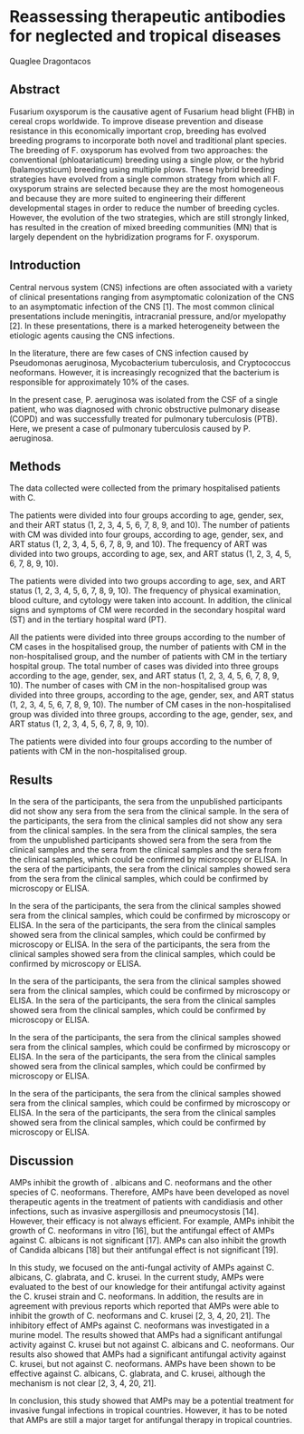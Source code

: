 # Reassessing therapeutic antibodies for neglected and tropical diseases
Quaglee Dragontacos


## Abstract
Fusarium oxysporum is the causative agent of Fusarium head blight (FHB) in cereal crops worldwide. To improve disease prevention and disease resistance in this economically important crop, breeding has evolved breeding programs to incorporate both novel and traditional plant species. The breeding of F. oxysporum has evolved from two approaches: the conventional (phloatariaticum) breeding using a single plow, or the hybrid (balamoysticum) breeding using multiple plows. These hybrid breeding strategies have evolved from a single common strategy from which all F. oxysporum strains are selected because they are the most homogeneous and because they are more suited to engineering their different developmental stages in order to reduce the number of breeding cycles. However, the evolution of the two strategies, which are still strongly linked, has resulted in the creation of mixed breeding communities (MN) that is largely dependent on the hybridization programs for F. oxysporum.


## Introduction
Central nervous system (CNS) infections are often associated with a variety of clinical presentations ranging from asymptomatic colonization of the CNS to an asymptomatic infection of the CNS [1]. The most common clinical presentations include meningitis, intracranial pressure, and/or myelopathy [2]. In these presentations, there is a marked heterogeneity between the etiologic agents causing the CNS infections.

In the literature, there are few cases of CNS infection caused by Pseudomonas aeruginosa, Mycobacterium tuberculosis, and Cryptococcus neoformans. However, it is increasingly recognized that the bacterium is responsible for approximately 10% of the cases.

In the present case, P. aeruginosa was isolated from the CSF of a single patient, who was diagnosed with chronic obstructive pulmonary disease (COPD) and was successfully treated for pulmonary tuberculosis (PTB). Here, we present a case of pulmonary tuberculosis caused by P. aeruginosa.


## Methods
The data collected were collected from the primary hospitalised patients with C.

The patients were divided into four groups according to age, gender, sex, and their ART status (1, 2, 3, 4, 5, 6, 7, 8, 9, and 10). The number of patients with CM was divided into four groups, according to age, gender, sex, and ART status (1, 2, 3, 4, 5, 6, 7, 8, 9, and 10). The frequency of ART was divided into two groups, according to age, sex, and ART status (1, 2, 3, 4, 5, 6, 7, 8, 9, 10).

The patients were divided into two groups according to age, sex, and ART status (1, 2, 3, 4, 5, 6, 7, 8, 9, 10). The frequency of physical examination, blood culture, and cytology were taken into account. In addition, the clinical signs and symptoms of CM were recorded in the secondary hospital ward (ST) and in the tertiary hospital ward (PT).

All the patients were divided into three groups according to the number of CM cases in the hospitalised group, the number of patients with CM in the non-hospitalised group, and the number of patients with CM in the tertiary hospital group. The total number of cases was divided into three groups according to the age, gender, sex, and ART status (1, 2, 3, 4, 5, 6, 7, 8, 9, 10). The number of cases with CM in the non-hospitalised group was divided into three groups, according to the age, gender, sex, and ART status (1, 2, 3, 4, 5, 6, 7, 8, 9, 10). The number of CM cases in the non-hospitalised group was divided into three groups, according to the age, gender, sex, and ART status (1, 2, 3, 4, 5, 6, 7, 8, 9, 10).

The patients were divided into four groups according to the number of patients with CM in the non-hospitalised group.


## Results

In the sera of the participants, the sera from the unpublished participants did not show any sera from the sera from the clinical sample. In the sera of the participants, the sera from the clinical samples did not show any sera from the clinical samples. In the sera from the clinical samples, the sera from the unpublished participants showed sera from the sera from the clinical samples and the sera from the clinical samples and the sera from the clinical samples, which could be confirmed by microscopy or ELISA. In the sera of the participants, the sera from the clinical samples showed sera from the sera from the clinical samples, which could be confirmed by microscopy or ELISA.

In the sera of the participants, the sera from the clinical samples showed sera from the clinical samples, which could be confirmed by microscopy or ELISA. In the sera of the participants, the sera from the clinical samples showed sera from the clinical samples, which could be confirmed by microscopy or ELISA. In the sera of the participants, the sera from the clinical samples showed sera from the clinical samples, which could be confirmed by microscopy or ELISA.

In the sera of the participants, the sera from the clinical samples showed sera from the clinical samples, which could be confirmed by microscopy or ELISA. In the sera of the participants, the sera from the clinical samples showed sera from the clinical samples, which could be confirmed by microscopy or ELISA.

In the sera of the participants, the sera from the clinical samples showed sera from the clinical samples, which could be confirmed by microscopy or ELISA. In the sera of the participants, the sera from the clinical samples showed sera from the clinical samples, which could be confirmed by microscopy or ELISA.

In the sera of the participants, the sera from the clinical samples showed sera from the clinical samples, which could be confirmed by microscopy or ELISA. In the sera of the participants, the sera from the clinical samples showed sera from the clinical samples, which could be confirmed by microscopy or ELISA.


## Discussion

AMPs inhibit the growth of . albicans and C. neoformans and the other species of C. neoformans. Therefore, AMPs have been developed as novel therapeutic agents in the treatment of patients with candidiasis and other infections, such as invasive aspergillosis and pneumocystosis [14]. However, their efficacy is not always efficient. For example, AMPs inhibit the growth of C. neoformans in vitro [16], but the antifungal effect of AMPs against C. albicans is not significant [17]. AMPs can also inhibit the growth of Candida albicans [18] but their antifungal effect is not significant [19].

In this study, we focused on the anti-fungal activity of AMPs against C. albicans, C. glabrata, and C. krusei. In the current study, AMPs were evaluated to the best of our knowledge for their antifungal activity against the C. krusei strain and C. neoformans. In addition, the results are in agreement with previous reports which reported that AMPs were able to inhibit the growth of C. neoformans and C. krusei [2, 3, 4, 20, 21]. The inhibitory effect of AMPs against C. neoformans was investigated in a murine model. The results showed that AMPs had a significant antifungal activity against C. krusei but not against C. albicans and C. neoformans. Our results also showed that AMPs had a significant antifungal activity against C. krusei, but not against C. neoformans. AMPs have been shown to be effective against C. albicans, C. glabrata, and C. krusei, although the mechanism is not clear [2, 3, 4, 20, 21].

In conclusion, this study showed that AMPs may be a potential treatment for invasive fungal infections in tropical countries. However, it has to be noted that AMPs are still a major target for antifungal therapy in tropical countries.
